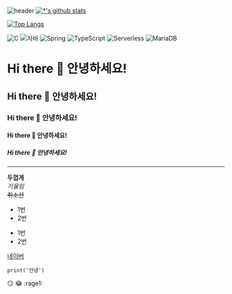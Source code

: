 ![header](https://capsule-render.vercel.app/api?type=egg&color=auto&height=300&section=header&text=훈이%20훈발롬&fontSize=90)
[![*'s github stats](https://github-readme-stats.vercel.app/api?username=leeswandy)](https://github.com/leeswandy)

[![Top Langs](https://github-readme-stats.vercel.app/api/top-langs/?username=leeswandy)](https://github.com/leeswandy/github-readme-stats)

![C](https://img.shields.io/badge/-C-123456?style=flat-square&logo=C&logoColor=black)
![자바](https://img.shields.io/badge/-자바-007396?style=flat&logo=Java&logoColor=ffffff)
![Spring](https://img.shields.io/badge/-Spring-6DB33F?style=for-the-badge&logo=Spring&logoColor=white)
![TypeScript](https://img.shields.io/badge/-TypeScript-3178C6?style=flat-square&logo=TypeScript&logoColor=white)
![Serverless](https://img.shields.io/badge/-Serverless-FD5750?style=flat-square&logo=Serverless&logoColor=magenta)
![MariaDB](https://img.shields.io/badge/-MariaDB-1F305F?style=flat-square&logo=mariadb&logoColor=white)
# Hi there 👋 안녕하세요!
## Hi there 👋 안녕하세요!
### Hi there 👋 안녕하세요!
#### Hi there 👋 안녕하세요!
##### Hi there 👋 안녕하세요!
---
**두껍게** <br>
*기울임*<br>
~~취소선~~<br>

* 1번
* 2번
- 1번
- 2번

[네이버](naver.com)

```
print('안녕')
```

:smirk:
:joy:
:rage1:
